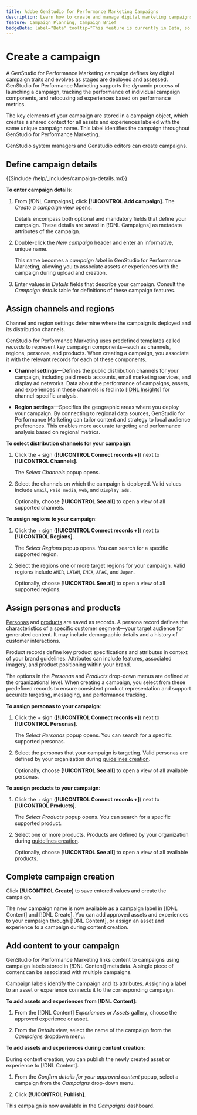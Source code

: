 ```yaml
---
title: Adobe GenStudio for Performance Marketing Campaigns
description: Learn how to create and manage digital marketing campaigns that leverage generative-AI assets and experiences.
feature: Campaign Planning, Campaign Brief
badgeBeta: label="Beta" tooltip="This feature is currently in Beta, so some functionality may be limited or subject to change."
---
```

# Create a campaign

A GenStudio for Performance Marketing campaign defines key digital campaign traits and evolves as stages are deployed and assessed. GenStudio for Performance Marketing supports the dynamic process of launching a campaign, tracking the performance of individual campaign components, and refocusing ad experiences based on performance metrics.

The key elements of your campaign are stored in a campaign object, which creates a shared context for all assets and experiences labeled with the same unique campaign name. This label identifies the campaign throughout GenStudio for Performance Marketing.

GenStudio system managers and Genstudio editors can create campaigns.

## Define campaign details

{{$include /help/_includes/campaign-details.md}}


**To enter campaign details**:

1. From [!DNL Campaigns], click **[!UICONTROL Add campaign]**. The _Create a campaign_ view opens.

   Details encompass both optional and mandatory fields that define your campaign. These details are saved in [!DNL Campaigns] as metadata attributes of the campaign.

1. Double-click the _New campaign_ header and enter an informative, unique name. 
   
   This name becomes a _campaign label_ in GenStudio for Performance Marketing, allowing you to associate assets or experiences with the campaign during upload and creation.

1. Enter values in _Details_ fields that describe your campaign. Consult the _Campaign details_ table for definitions of these campaign features.

## Assign channels and regions

Channel and region settings determine where the campaign is deployed and its distribution channels.

GenStudio for Performance Marketing uses predefined templates called _records_ to represent key campaign components—such as channels, regions, personas, and products. When creating a campaign, you associate it with the relevant records for each of these components.

* **Channel settings**—Defines the public distribution channels for your campaign, including paid media accounts, email marketing services, and display ad networks. Data about the performance of campaigns, assets, and experiences in these channels is fed into [[!DNL Insights]](/help/user-guide/insights/overview.md) for channel-specific analysis.

* **Region settings**—Specifies the geographic areas where you deploy your campaign. By connecting to regional data sources, GenStudio for Performance Marketing can tailor content and strategy to local audience preferences. This enables more accurate targeting and performance analysis based on regional metrics.

**To select distribution channels for your campaign**:

1. Click the + sign (**[!UICONTROL Connect records +]**) next to **[!UICONTROL Channels]**.
   
   The _Select Channels_ popup opens.

1. Select the channels on which the campaign is deployed. Valid values include `Email`, `Paid media`, `Web`, and `Display ads`.
   
   Optionally, choose **[!UICONTROL See all]** to open a view of all supported channels.

**To assign regions to your campaign**:

1. Click the + sign (**[!UICONTROL Connect records +]**) next to **[!UICONTROL Regions]**.
   
   The _Select Regions_ popup opens. You can search for a specific supported region.

1. Select the regions one or more target regions for your campaign. Valid regions include `AMER`, `LATAM`, `EMEA`, `APAC`, and `Japan`.
   
   Optionally, choose **[!UICONTROL See all]** to open a view of all supported regions.

## Assign personas and products

[Personas](/help/user-guide/guidelines/personas.md) and [products](/help/user-guide/guidelines/products.md) are saved as records. A persona record defines the characteristics of a specific customer segment—your target audience for generated content. It may include demographic details and a history of customer interactions.

Product records define key product specifications and attributes in context of your brand guidelines. Attributes can include features, associated imagery, and product positioning within your brand.

The options in the _Personas_ and _Products_ drop-down menus are defined at the organizational level. When creating a campaign, you select from these predefined records to ensure consistent product representation and support accurate targeting, messaging, and performance tracking.

**To assign personas to your campaign**:

1. Click the + sign (**[!UICONTROL Connect records +]**) next to **[!UICONTROL Personas]**.
   
   The _Select Personas_ popup opens. You can search for a specific supported personas.

1. Select the personas that your campaign is targeting. Valid personas are defined by your organization during [guidelines creation](/help/user-guide/guidelines/personas.md).

   Optionally, choose **[!UICONTROL See all]** to open a view of all available personas.

**To assign products to your campaign**:

1. Click the + sign (**[!UICONTROL Connect records +]**) next to **[!UICONTROL Products]**.
   
   The _Select Products_ popup opens. You can search for a specific supported product.

1. Select one or more products. Products are defined by your organization during [guidelines creation](/help/user-guide/guidelines/products.md).
   
   Optionally, choose **[!UICONTROL See all]** to open a view of all available products.

## Complete campaign creation

Click **[!UICONTROL Create]** to save entered values and create the campaign.

The new campaign name is now available as a campaign label in [!DNL Content] and [!DNL Create]. You can add approved assets and experiences to your campaign through [!DNL Content], or assign an asset and experience to a campaign during content creation.

## Add content to your campaign

GenStudio for Performance Marketing links content to campaigns using campaign labels stored in [!DNL Content] metadata. A single piece of content can be associated with multiple campaigns.

Campaign labels identify the campaign and its attributes. Assigning a label to an asset or experience connects it to the corresponding campaign.

**To add assets and experiences from [!DNL Content]**:

1. From the [!DNL Content] _Experiences_ or _Assets_ gallery, choose the approved experience or asset.

1. From the _Details_ view, select the name of the campaign from the _Campaigns_ dropdown menu.

**To add assets and experiences during content creation**:

During content creation, you can publish the newly created asset or experience to [!DNL Content].

1. From the _Confirm details for your approved content_ popup, select a campaign from the _Campaigns_ drop-down menu.

1. Click **[!UICONTROL Publish]**.

This campaign is now available in the _Campaigns_ dashboard.
